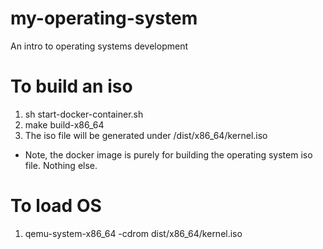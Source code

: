# my-operating-system
An intro to operating systems development

# To build an iso
1. sh start-docker-container.sh
2. make build-x86_64
3. The iso file will be generated under /dist/x86_64/kernel.iso
- Note, the docker image is purely for building the operating system iso file. Nothing else.

# To load OS
1. qemu-system-x86_64 -cdrom dist/x86_64/kernel.iso
